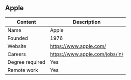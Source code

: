 ## Apple

| Content         | Description                             |
| --------------- | ----------------------------------------|
| Name            | Apple   			                    |
| Founded         | 1976                                    |
| Website         | https://www.apple.com/                  |
| Careers         | https://www.apple.com/jobs/in/          |
| Degree required | Yes                                     |
| Remote work     | Yes                                     |

